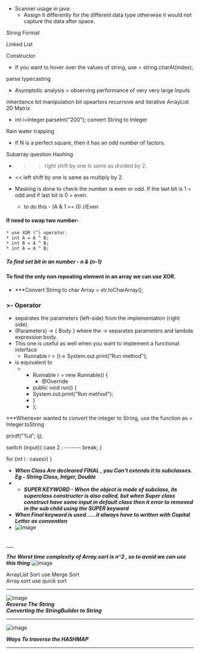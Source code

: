 - Scanner usage in java:
    - Assign it differently for the different data type otherwise it would not capture the data after space.
 
 String Format
 
 Linked List
 
 Constructor
 
 - If you want to hover over the values of string, use  = string.charAt(index);
 
 parse
 typecasting
  
- Asymptotic analysis = observing performance of very very large Inputs 

inheritance
bit manipulation
bit opeartors
recurrsive and iterative 
ArrayList 2D Matrix
- int i=Integer.parseInt("200");   convert String to Integer

Rain water trapping

 - If N is a perfect square, then it has an odd number of factors. 
 
 Subarray question
 Hashing
* >> right shift by one is same as divided by 2.

* << left shift by one is same as multiply by 2.


* Masking is done to check the number is even or odd. If the last bit is 1 = odd and if last bit is 0 = even.
    * to do this -   (A & 1 == 0) //Even

#### If need to swap two number-
    * use XOR (^) operator.
    * int A = A ^ B;
    * int B = A ^ B;
    * int A = A ^ B;
    
##### To find set bit in an number - n & (n-1)
    
#### To find the only non repeating element in an array we can use XOR.

- ***Convert String to char Array = str.toCharArray();

### >- Operator 
* separates the parameters (left-side) from the implementation (right side).
* (Parameters) -> { Body } where the -> separates parameters and lambda expression body.
* This one is useful as well when you want to implement a functional interface
  * Runnable r = ()-> System.out.print("Run method");
* is equivalent to
     * - Runnable r = new Runnable() {
         - @Override
       - public void run() {
       -    System.out.print("Run method");
       - }
       - }; 


***Whenever wanted to convert the integer to String, use the function as  = Integer.toString


printf("%d", ij);

switch (input){
case 2 : -------
break;
}

for (int i : cases){
}


- ***When Class Are decleared FINAL , you Can't extends it to subclasses. Eg - String Class, Intger, Double***<br>
- - ***SUPER KEYWORD - When the object is made of subclass, its superclass constructer is also called, but when Super class construct have some input in default class then it error to removed in the sub child using the SUPER keyword***<br>
- ***When Final keyword is used .....it always have to written with Capital Letter as convention***<br>
- ![image](https://user-images.githubusercontent.com/97670140/187114725-47dde1d5-d2dd-4c00-9abb-0fc7d5d5d733.png)
<br>
___

***The Worst time complexity of Array.sort is n^2 , so to avoid we can use this thing***
![image](https://user-images.githubusercontent.com/97670140/190304695-7029d719-3f3d-49c3-a0e4-a85c707a27c3.png)
<br>

ArrayList Sort use Merge Sort <br> 
Array.sort use quick sort <br>

___

![image](https://user-images.githubusercontent.com/97670140/190597290-e20f7a5c-4850-4d2c-a5a3-c5da6d35ee64.png)
<br>
***Reverse The String***<br>
***Converting the StringBuilder to String***
___

![image](https://user-images.githubusercontent.com/97670140/190855585-6d20eade-72a3-4221-b124-37f0d7c88b46.png)

***Ways To traverse the HASHMAP***
<br>
___
